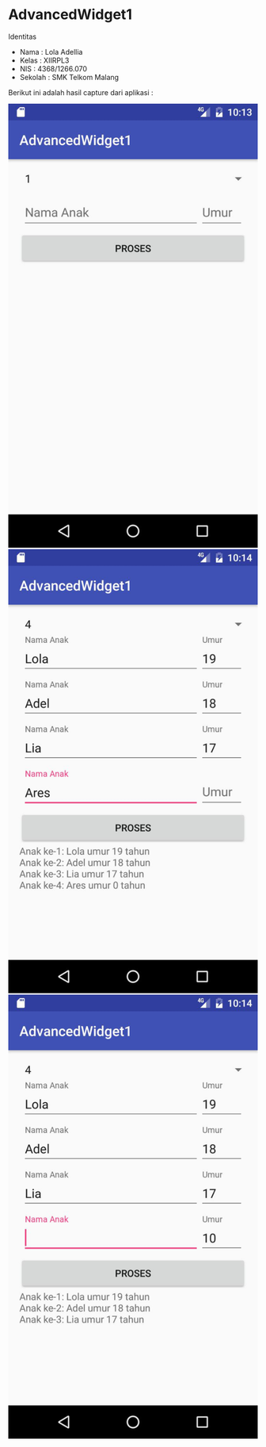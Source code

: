 # AdvancedWidget1



Identitas
- Nama : Lola Adellia
- Kelas : XIIRPL3
- NIS : 4368/1266.070
- Sekolah : SMK Telkom Malang

Berikut ini adalah hasil capture dari aplikasi :

![Screenshot 1](https://github.com/Adellia/AdvancedWidget1/blob/master/AW1a.jpg)
![Screenshot 2](https://github.com/Adellia/AdvancedWidget1/blob/master/AW1b.jpg)
![Screenshot 3](https://github.com/Adellia/AdvancedWidget1/blob/master/AW1c.jpg)
